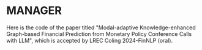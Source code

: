 # MANAGER
Here is the code of the paper titled "Modal-adaptive Knowledge-enhanced Graph-based Financial Prediction from Monetary Policy Conference Calls with LLM", which is accepted by LREC Coling 2024-FinNLP (oral).
